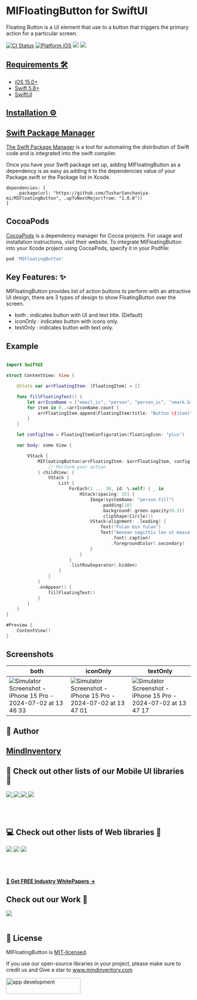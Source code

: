 # MIFloatingButton for SwiftUI

Floating Button is a UI element that use to a button that triggers the primary action for a particular screen.

[![CI Status](https://img.shields.io/badge/swift-5.0-brightgreen)](https://img.shields.io/badge/swift-5.0-brightgreen)
[![Platform iOS](https://img.shields.io/badge/platform-iOS-red)](https://img.shields.io/badge/platform-iOS-red)
<a href="https://www.codacy.com?utm_source=github.com&amp;utm_medium=referral&amp;utm_content=nikunjprajapati95/Reading-Animation&amp;utm_campaign=Badge_Grade"><img src="https://app.codacy.com/project/badge/Grade/44b16d6ddb96446b875d38bf2ec89b11"/></a>
<a href="https://github.com/TusharSanchaniya-mi/MIFloatingButton/blob/main/LICENSE" style="pointer-events: stroke;" target="_blank">
<img src="https://img.shields.io/badge/licence-MIT-orange">

## Requirements 🛠️

- iOS 15.0+
- Swift 5.8+
- SwiftUI

## Installation ⚙️

## Swift Package Manager

The [Swift Package Manager](https://www.swift.org/documentation/package-manager/) is a tool for automating the distribution of Swift code and is integrated into the swift compiler.

Once you have your Swift package set up, adding MIFloatingButton as a dependency is as easy as adding it to the dependencies value of your Package.swift or the Package list in Xcode.

```
dependencies: [
    .package(url: "https://github.com/TusharSanchaniya-mi/MIFloatingButton", .upToNextMajor(from: "1.0.0"))
]
```

## CocoaPods

[CocoaPods](https://cocoapods.org/) is a dependency manager for Cocoa projects. For usage and installation instructions, visit their website. To integrate MIFloatingButton into your Xcode project using CocoaPods, specify it in your Podfile:

```ruby
pod 'MIFloatingButton'
```

## Key Features: ✨

MIFloatingButton provides list of action buttons to perform with an attractive UI design, there are 3 types of design to show FloatingButton over the screen.

- both : indicates button with UI and text title. (Default)
- iconOnly : indicates button with icons only.
- textOnly : indicates button with text only.

## Example

```swift

import SwiftUI

struct ContentView: View {

    @State var arrFloatingItem: [FloatingItem] = []

    func fillFloatingText() {
        let arrIconName = ["email_ic", "person", "person_ic", "xmark.bin"]
        for item in 0..<arrIconName.count {
            arrFloatingItem.append(FloatingItem(title: "Button \(item)", iconName: arrIconName[item]))
        }
    }

    let configItem = FloatingItemConfiguration(floatingIcon: "plus")

    var body: some View {

        VStack {
            MIFloatingButton(arrFloatingItem: $arrFloatingItem, config: configItem) { floatingItem in
                // Perform your action
            } childView: {
                VStack {
                    List {
                        ForEach(1 ... 30, id: \.self) { _ in
                            HStack(spacing: 15) {
                                Image(systemName: "person.fill")
                                    .padding(10)
                                    .background(.green.opacity(0.3))
                                    .clipShape(Circle())
                                VStack(alignment: .leading) {
                                    Text("Fulan bin fulan")
                                    Text("Aenean sagittis leo ut massa sagittis varius ac eu mauris. Nunc interdum tellus vestibulum bibendum pulvinar.")
                                        .font(.caption)
                                        .foregroundColor(.secondary)
                                }
                            }
                        }
                        .listRowSeparator(.hidden)
                    }
                }
            }
            .onAppear() {
                fillFloatingText()
            }
        }
    }
}

#Preview {
    ContentView()
}

```
## Screenshots 

|      both        |          iconOnly          |               textOnly             |
| ---------------- | -------------------------- | ---------------------------------- |
| ![Simulator Screenshot - iPhone 15 Pro - 2024-07-02 at 13 46 33](https://github.com/TusharSanchaniya-mi/MIFloatingButton/assets/82019401/e371dd98-8162-4cac-bc31-921b429f04cd) | ![Simulator Screenshot - iPhone 15 Pro - 2024-07-02 at 13 47 01](https://github.com/TusharSanchaniya-mi/MIFloatingButton/assets/82019401/d2f49549-3241-44af-9592-ced667ff255f) | ![Simulator Screenshot - iPhone 15 Pro - 2024-07-02 at 13 47 17](https://github.com/TusharSanchaniya-mi/MIFloatingButton/assets/82019401/bf6fe79e-a391-4a96-9757-bec540108c9a) |



## 🙋 Author

## [MindInventory](https://www.mindinventory.com/)

## 📱 Check out other lists of our Mobile UI libraries 🤩

<a href="https://github.com/Mindinventory?language=kotlin"> 
<img src="https://img.shields.io/badge/Kotlin-0095D5?&style=for-the-badge&logo=kotlin&logoColor=white"> </a>
<a href="https://github.com/Mindinventory?language=swift"> 
<img src="https://img.shields.io/badge/Swift-FA7343?style=for-the-badge&logo=swift&logoColor=white"> </a>
<a href="https://github.com/Mindinventory?language=dart"> 
<img src="https://img.shields.io/badge/Flutter-02569B?style=for-the-badge&logo=flutter&logoColor=white"> </a>
<a href="https://github.com/Mindinventory/react-native-tabbar-interaction"> 
<img src="https://img.shields.io/badge/React_Native-20232A?style=for-the-badge&logo=react&logoColor=61DAFB"> </a>

<br></br>

## 💻 Check out other lists of Web libraries 🤩

<a href="hhttps://github.com/Mindinventory?language=javascript"> 
<img src="https://img.shields.io/badge/JavaScript-F7DF1E?style=for-the-badge&logo=javascript&logoColor=black"></a>
<a href="https://github.com/Mindinventory?language=go"> 
<img src="https://img.shields.io/badge/Go-00ADD8?style=for-the-badge&logo=go&logoColor=white"></a>
<a href="https://github.com/Mindinventory?language=python"> 
<img src="https://img.shields.io/badge/Python-3776AB?style=for-the-badge&logo=python&logoColor=white"></a>

<br></br>

<h4><a href="https://www.mindinventory.com/whitepapers.php?utm_source=gthb&utm_medium=special&utm_campaign=folding-cell#demo"><u> 📝 Get FREE Industry WhitePapers →</u></a></h4>

## Check out our Work 📜

<a href="https://dribbble.com/mindinventory"> 
<img src="https://img.shields.io/badge/Dribbble-EA4C89?style=for-the-badge&logo=dribbble&logoColor=white" /> </a>
<br></br>

## 📄 License

MIFloatingButton is [MIT-licensed](/LICENSE).

If you use our open-source libraries in your project, please make sure to credit us and Give a star to www.mindinventory.com

<a href="https://www.mindinventory.com/contact-us.php?utm_source=gthb&utm_medium=repo&utm_campaign=swift-ui-libraries">
<img src="https://github.com/Sammindinventory/MindInventory/blob/main/hirebutton.png?raw=true" width="203" height="43"  alt="app development">
</a>
